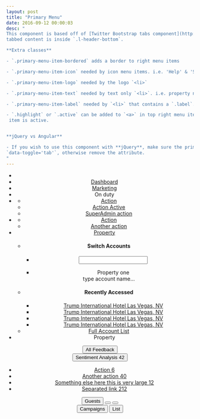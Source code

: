 ```yaml
---
layout: post
title: "Primary Menu"
date: 2016-09-12 00:00:03
desc: "
This component is based off of [Twitter Bootstrap tabs component](http://getbootstrap.com/javascript/#tabs). The tabbed menu is inside `.l-header-top` and the
tabbed content is inside `.l-header-bottom`.

**Extra classes**

- `.primary-menu-item-bordered` adds a border to right menu items

- `.primary-menu-item-icon` needed by icon menu items. i.e. 'Help' & 'Settings'

- `.primary-menu-item-logo` needed by the logo `<li>`

- `.primary-menu-item-text` needed by text only `<li>`. i.e. property name without dropdown

- `.primary-menu-item-label` needed by `<li>` that contains a `.label`. i.e. 'On Duty'

- `.highlight` or `.active` can be added to `<a>` in top right menu items (i.e. settings, help). to indicate the menu
 item is active.


**jQuery vs Angular**

- If you wish to use this component with **jQuery**, make sure the primary menu `<a>` tags have the attribute
`data-toggle='tab'`, otherwise remove the attribute.
"
---
```


<header class="l-header">
  <div class="l-header-top">
    <div class="container">
      <ul class="primary-menu nav nav-tabs" role="tablist">
        <li class="primary-menu-item-logo primary-menu-item-text">
          <span class="logo" title="Revinate">
            <i class="revicon-revinate-logo"></i>
          </span>
        </li>
        <li class="active">
          <a href="#dashboard" aria-controls="dashboard" role="tab" data-toggle="tab">
            Dashboard
            <i class="fa fa-circle text-danger"></i>
          </a>
        </li>
        <li>
          <a href="#marketing" aria-controls="marketing" role="tab" data-toggle="tab">Marketing</a>
        </li>
        <li class="pull-right primary-menu-item-bordered primary-menu-item-label">
          <span class="label label-success badge-label">On duty</span>
        </li>
        <li class="dropdown pull-right primary-menu-item-icon" title="Settings" data-toggle="tooltip" data-placement="bottom">
          <a class="dropdown-toggle primary-menu-item-bordered primary-menu-item-icon" data-toggle="dropdown" href="#" aria-expanded="false">
            <i class="fa fa-gear"></i>
          </a>
          <ul class="dropdown-menu" role="menu">
            <li>
              <a href="#">Action</a>
            </li>
            <li class="active">
              <a href="#">Action Active</a>
            </li>
            <li class="is-superadmin">
              <a href="#">SuperAdmin action</a>
            </li>
          </ul>
        </li>
        <li class="dropdown pull-right primary-menu-item-icon" title="Help & Feedback" data-toggle="tooltip" data-placement="bottom">
          <a class="dropdown-toggle primary-menu-item-bordered primary-menu-item-icon" data-toggle="dropdown" href="#" role="button"
          aria-expanded="false">
            <i class="fa fa-question-circle"></i>
          </a>
          <ul class="dropdown-menu" role="menu">
            <li>
              <a href="#">Action</a>
            </li>
            <li>
              <a href="#">Another action</a>
            </li>
          </ul>
        </li>
        <li class="dropdown pull-right prop-selector always-active">
          <a class="dropdown-toggle primary-menu-item-bordered" data-toggle="dropdown" href="#" aria-expanded="false">
            <i class="fa fa-caret-down pull-right"></i>
            Property
          </a>
          <ul class="dropdown-menu" role="menu">
            <li class="underline account-switcher">
              <h4>Switch Accounts</h4>
              <ul id="header_account_selector" class="account_selector contact-selector property-selector">
                <input type="hidden">
                <li class="prop-input">
                  <input type="text" class="text property-input form-control" autocomplete="off">
                  <span class="focus">
                    <i class="icon icon_magnifying_glass"></i>
                  </span>
                </li>
              </ul>
              <div class="contact-autocomplete">
                <ul>
                  <li>Property one</li>
                </ul>
                <div>type account name...</div>
              </div>
            </li>
            <li class="recently-accessed">
              <h4>Recently Accessed</h4>
              <ul>
                <li>
                  <a href="/goto-hotel-id/352/">
                    Trump International Hotel Las Vegas, NV
                  </a>
                </li>
                <li>
                  <a href="/goto-hotel-id/352/">
                    Trump International Hotel Las Vegas, NV
                  </a>
                </li>
                <li>
                  <a href="/goto-hotel-id/352/">
                    Trump International Hotel Las Vegas, NV
                  </a>
                </li>
                <li>
                  <a href="/goto-hotel-id/352/">
                    Trump International Hotel Las Vegas, NV
                  </a>
                </li>
              </ul>
            </li>
            <li class="underline full-account-list">
              <a class="bordered" href="/hotel-selection">
                Full Account List
              </a>
            </li>
          </ul>
        </li>
        <li class="primary-menu-item-bordered primary-menu-item-text pull-right prop-selector">
          Property</li>
      </ul>
    </div>
  </div>

  <div class="l-header-bottom">
    <div class="tab-content container">
      <!-- dashboard tab content -->
      <div role="tabpanel" class="tab-pane active" id="dashboard">
        <button type="button" class="btn btn-primary btn-header active mg-r-sm">
          <i class="fa fa-user mg-r-xs"></i>All Feedback
        </button>
        <div class="btn-group mg-r-sm">
          <button type="button" class="btn btn-primary btn-header dropdown-toggle" data-toggle="dropdown" aria-expanded="false">
            <i class="fa fa-heart mg-r-xs"></i>Sentiment Analysis
            <i class="fa fa-caret-down mg-l-xs"></i>
            <span class="badge badge-danger pull-right mg-l-sm">42</span>
          </button>
          <ul class="dropdown-menu" role="menu">
            <li>
              <a class="has-badge" href="#">Action
                <span class="badge badge-default">6</span>
              </a>
            </li>
            <li>
              <a class="has-badge" href="#">Another action
                <span class="badge badge-default">40</span>
              </a>
            </li>
            <li>
              <a class="has-badge" href="#">Something else here this is very large
                <span class="badge badge-default">12</span>
              </a>
            </li>
            <li>
              <a class="has-badge" href="#">Separated link
                <span class="badge badge-default">212</span>
              </a>
            </li>
          </ul>
        </div>
        <button type="button" class="btn btn-primary btn-header btn-rounded pull-right mg-l-sm">
          <i class="fa fa-book mg-r-xs"></i>Guests
        </button>
        <button type="button" class="btn btn-primary btn-header btn-circle pull-right mg-l-sm">
          <i class="fa fa-bookmark"></i>
        </button>
        <button type="button" class="btn btn-primary btn-header btn-circle pull-right mg-l-sm">
          <i class="fa fa-star"></i>
        </button>
      </div>
      <!-- marketing tab content -->
      <div role="tabpanel" class="tab-pane" id="marketing">
        <button type="button" class="btn btn-primary btn-header active mg-r-sm">
          <i class="fa fa-paper-plane mg-r-xs"></i>Campaigns
        </button>
        <button type="button" class="btn btn-primary btn-header mg-r-sm">
          <i class="fa fa-list-alt mg-r-xs"></i>List
        </button>
      </div>
    </div>
  </div>
</header>